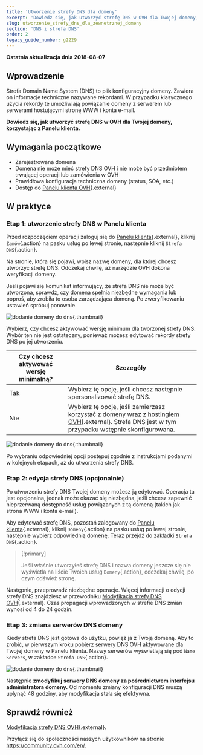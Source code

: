 ```yaml
---
title: 'Utworzenie strefy DNS dla domeny'
excerpt: 'Dowiedz się, jak utworzyć strefę DNS w OVH dla Twojej domeny, korzystając z Panelu klienta'
slug: utworzenie_strefy_dns_dla_zewnetrznej_domeny
section: 'DNS i strefa DNS'
order: 2
legacy_guide_number: g2229
---
```


**Ostatnia aktualizacja dnia 2018-08-07**

## Wprowadzenie

Strefa Domain Name System (DNS) to plik konfiguracyjny domeny. Zawiera on informacje techniczne nazywane rekordami. W przypadku klasycznego użycia rekordy te umożliwiają powiązanie domeny z serwerem lub serwerami hostującymi stronę WWW i konta e-mail. 

**Dowiedz się, jak utworzyć strefę DNS w OVH dla Twojej domeny, korzystając z Panelu klienta.**

## Wymagania początkowe

- Zarejestrowana domena
- Domena nie może mieć strefy DNS OVH i nie może być przedmiotem trwającej operacji lub zamówienia w OVH
- Prawidłowa konfiguracja techniczna domeny (status, SOA, etc.)
- Dostęp do [Panelu klienta OVH](https://www.ovh.com/auth/?action=gotomanager&from=https://www.ovh.pl/&ovhSubsidiary=pl){.external}

## W praktyce

### Etap 1: utworzenie strefy DNS w Panelu klienta

Przed rozpoczęciem operacji zaloguj się do [Panelu klienta](https://www.ovh.com/auth/?action=gotomanager&from=https://www.ovh.pl/&ovhSubsidiary=pl){.external}, kliknij `Zamów`{.action} na pasku usług po lewej stronie, następnie kliknij `Strefa DNS`{.action}. 

Na stronie, która się pojawi, wpisz nazwę domeny, dla której chcesz utworzyć strefę DNS. Odczekaj chwilę, aż narzędzie OVH dokona weryfikacji domeny.

Jeśli pojawi się komunikat informujący, że strefa DNS nie może być utworzona, sprawdź, czy domena spełnia niezbędne wymagania lub poproś, aby zrobiła to osoba zarządzająca domeną.  Po zweryfikowaniu ustawień spróbuj ponownie.

![dodanie domeny do dns](images/dns-zone-create-step1.png){.thumbnail}

Wybierz, czy chcesz aktywować wersję minimum dla tworzonej strefy DNS. Wybór ten nie jest ostateczny, ponieważ możesz edytować rekordy strefy DNS po jej utworzeniu.

|Czy chcesz aktywować wersję minimalną?|Szczegóły|
|---|---|
|Tak|Wybierz tę opcję, jeśli chcesz następnie spersonalizować strefę DNS.|
|Nie|Wybierz tę opcję, jeśli zamierzasz korzystać z domeny wraz z [hostingiem OVH](https://www.ovh.pl/hosting/){.external}. Strefa DNS jest w tym przypadku wstępnie skonfigurowana.|

![dodanie domeny do dns](images/dns-zone-create-step2.png){.thumbnail}

Po wybraniu odpowiedniej opcji postępuj zgodnie z instrukcjami podanymi w kolejnych etapach, aż do utworzenia strefy DNS.

### Etap 2: edycja strefy DNS (opcjonalnie)

Po utworzeniu strefy DNS Twojej domeny możesz ją edytować. Operacja ta jest opcjonalna, jednak może okazać się niezbędna, jeśli chcesz zapewnić nieprzerwaną dostępność usług powiązanych z tą domeną (takich jak strona WWW i konta e-mail).

Aby edytować strefę DNS, pozostań zalogowany do [Panelu klienta](https://www.ovh.com/auth/?action=gotomanager&from=https://www.ovh.pl/&ovhSubsidiary=pl){.external}, kliknij `Domeny`{.action} na pasku usług po lewej stronie, następnie wybierz odpowiednią domenę. Teraz przejdź do zakładki `Strefa DNS`{.action}.

> [!primary]
>
> Jeśli właśnie utworzyłeś strefę DNS i nazwa domeny jeszcze się nie wyświetla na liście Twoich usług `Domeny`{.action}, odczekaj chwilę, po czym odśwież stronę.
>

Następnie, przeprowadź niezbędne operacje. Więcej informacji o edycji strefy DNS znajdziesz w przewodniku [Modyfikacja strefy DNS OVH](https://docs.ovh.com/pl/domains/hosting_www_jak_edytowac_strefe_dns/){.external}. Czas propagacji wprowadzonych w strefie DNS zmian wynosi od 4 do 24 godzin.

### Etap 3: zmiana serwerów DNS domeny

Kiedy strefa DNS jest gotowa do użytku, powiąż ja z Twoją domeną. Aby to zrobić, w pierwszym kroku pobierz serwery DNS OVH aktywowane dla Twojej domeny w Panelu klienta. Nazwy serwerów wyświetlają się pod `Name Servers`, w zakładce `Strefa DNS`{.action}.

![dodanie domeny do dns](images/dns-zone-create-step3.png){.thumbnail}

Następnie **zmodyfikuj serwery DNS domeny za pośrednictwem interfejsu administratora domeny.** Od momentu zmiany konfiguracji DNS muszą upłynąć 48 godziny, aby modyfikacja stała się efektywna.

## Sprawdź również

[Modyfikacja strefy DNS OVH](https://docs.ovh.com/pl/domains/hosting_www_jak_edytowac_strefe_dns/){.external}.

Przyłącz się do społeczności naszych użytkowników na stronie <https://community.ovh.com/en/>.